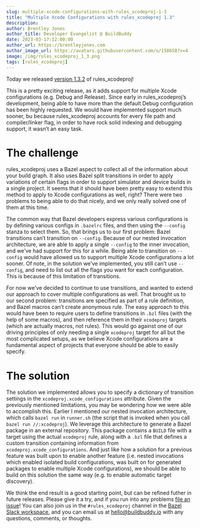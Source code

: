 ```yaml
---
slug: multiple-xcode-configurations-with-rules_xcodeproj-1-3
title: "Multiple Xcode Configurations with rules_xcodeproj 1.3"
description:
author: Brentley Jones
author_title: Developer Evangelist @ BuildBuddy
date: 2023-03-17:12:00:00
author_url: https://brentleyjones.com
author_image_url: https://avatars.githubusercontent.com/u/158658?v=4
image: /img/rules_xcodeproj_1_3.png
tags: [rules_xcodeproj]
---
```


Today we released [version 1.3.2][version-1.3] of rules_xcodeproj!

This is a pretty exciting release, as it adds support for multiple Xcode
configurations (e.g. Debug and Release). Since early in rules_xcodeproj’s
development, being able to have more than the default Debug configuration has
been highly requested. We would have implemented support much sooner, bu
because rules_xcodeproj accounts for every file path and compiler/linker flag,
in order to have rock solid indexing and debugging support, it wasn’t an easy
task.

[version-1.3]: https://github.com/buildbuddy-io/rules_xcodeproj/releases/tag/1.3.2

<!-- truncate -->

# The challenge

rules_xcodeproj uses a Bazel aspect to collect all of the information about your
build graph. It also uses Bazel split transitions in order to apply variations
of certain flags in order to support simulator and device builds in a single
project. It seems that it should have been pretty easy to extend this method to
apply to Xcode configurations as well, right? There were two problems to being
able to do that nicely, and we only really solved one of them at this time.

The common way that Bazel developers express various configurations is by
defining various configs in `.bazelrc` files, and then using the `--config`
stanza to select them. So, that brings us to our first problem: Bazel
transitions can’t transition on `--config`. Because of our nested invocation
architecture, we are able to apply a single `--config` to the inner invocation,
and we’ve had support for this for a while. Being able to transition on
`--config` would have allowed us to support multiple Xcode configurations a lot
sooner. Of note, in the solution we’ve implemented, you still can’t use
`--config`, and need to list out all the flags you want for each configuration.
This is because of this limitation of transitions.

For now we’ve decided to continue to use transitions, and wanted to extend our
approach to cover multiple configurations as well. That brought us to our second
problem: transitions are specified as part of a rule definition, and Bazel
macros can’t create anonymous rule. The easy approach to this would have been to
require users to define transitions in `.bzl` files (with the help of some
macros), and then reference them in their `xcodeproj` targets (which are
actually macros, not rules). This would go against one of our driving principles
of only needing a single `xcodeproj` target for all but the most complicated
setups, as we believe Xcode configurations are a fundamental aspect of projects
that everyone should be able to easily specify.

# The solution

The solution we implemented allows you to specify a dictionary of transition
settings in the `xcodeproj.xcode_configurations` attribute. Given the
previously mentioned limitations, you may be wondering how we were able to
accomplish this. Earlier I mentioned our nested invocation architecture, which
calls `bazel run` in `runner.sh` (the script that is invoked when you call
`bazel run //:xcodeproj`). We leverage this architecture to generate a Bazel
package in an external repository. This package contains a `BUILD` file with a
target using the actual `xcodeproj` rule, along with a `.bzl` file that defines
a custom transition containing information from
`xcodeproj.xcode_configurations`. And just like how a solution for a previous
feature was built upon to enable another feature (i.e. nested invocations which
enabled isolated build configurations, was built on for generated packages to
enable multiple Xcode configurations), we should be able to build on this
solution the same way (e.g. to enable automatic target discovery).

We think the end result is a good starting point, but can be refined futher in
future releases. Please give it a try, and if you run into any problems
[file an issue][file-an-issue]! You can also join us in the `#rules_xcodeproj`
channel in the [Bazel Slack workspace][bazel-slack], and you can email us at
<hello@buildbuddy.io> with any questions, comments, or thoughts.

[bazel-slack]: https://slack.bazel.build/
[file-an-issue]: https://github.com/buildbuddy-io/rules_xcodeproj/issues/new/choose
[issues]: https://github.com/buildbuddy-io/rules_xcodeproj/issues
